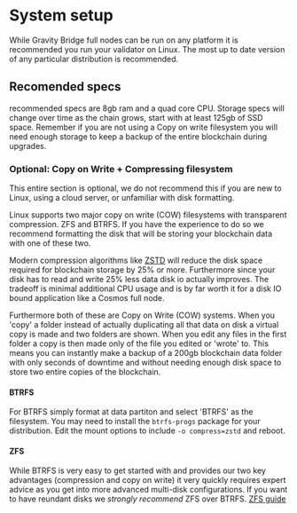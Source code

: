 # System setup

While Gravity Bridge full nodes can be run on any platform it is recommended you run your validator on Linux. The most up to date version of any particular distribution is recommended.

## Recomended specs

recommended specs are 8gb ram and a quad core CPU. Storage specs will change over time as the chain grows, start with at least 125gb of SSD space. Remember if you are not using a Copy on write filesystem you will need enough storage to keep a backup of the entire blockchain during upgrades.

### Optional: Copy on Write + Compressing filesystem

This entire section is optional, we do not recommend this if you are new to Linux, using a cloud server, or unfamiliar with disk formatting.

Linux supports two major copy on write (COW) filesystems with transparent compression. ZFS and BTRFS. If you have the experience to do so we recommend formatting the disk that will be storing your blockchain data with one of these two.

Modern compression algorithms like [ZSTD](https://github.com/facebook/zstd) will reduce the disk space required for blockchain storage by 25% or more. Furthermore since your disk has to read and write 25% less data disk io actually improves. The tradeoff is minimal additional CPU usage and is by far worth it for a disk IO bound application like a Cosmos full node.

Furthermore both of these are Copy on Write (COW) systems. When you 'copy' a folder instead of actually duplicating all that data on disk a virtual copy is made and two folders are shown. When you edit any files in the first folder a copy is then made only of the file you edited or 'wrote' to. This means you can instantly make a backup of a 200gb blockchain data folder with only seconds of downtime and without needing enough disk space to store two entire copies of the blockchain.

#### BTRFS

For BTRFS simply format at data partiton and select 'BTRFS' as the filesystem. You may need to install the `btrfs-progs` package for your distribution. Edit the mount options to include `-o compress=zstd` and reboot.

#### ZFS

While BTRFS is very easy to get started with and provides our two key advantages (compression and copy on write) it very quickly requires expert advice as you get into more advanced multi-disk configurations. If you want to have reundant disks we _strongly recommend_ ZFS over BTRFS. [ZFS guide](https://openzfs.github.io/openzfs-docs/Getting%20Started/index.html)